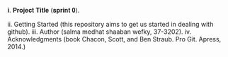 𝐢. 𝐏𝐫𝐨𝐣𝐞𝐜𝐭 𝐓𝐢𝐭𝐥𝐞 (𝐬𝐩𝐫𝐢𝐧𝐭 𝟎).

ii. Getting Started (this repository aims to get us started in dealing with github).
iii. Author (salma medhat shaaban wefky, 37-3202). 
iv. Acknowledgments (book Chacon, Scott, and Ben Straub. Pro Git. Apress, 2014.)
